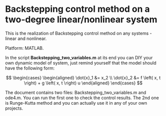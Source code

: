 # Backstepping control method on a two-degree linear/nonlinear system
This is the realization of Backstepping control method on any systems - linear and nonlinear.

Platform: MATLAB.

In the script **Backstepping_two_variables.m** at its end you can DIY your own dynamic model of system, just remind yourself that the model should have the following form:

$$
\begin{cases}
\begin{aligned}
\dot{x}_1 &= x_2 \\
\dot{x}_2 &= f \left( x, t \right) + g \left( x, t \right) u
\end{aligned}
\end{cases}
$$

The document contains two files: Backstepping_two_variables.m and ode4.m. You can run the first one to check the control results. The 2nd one is Runge-Kutta method and you can actually use it in any of your own projects.
